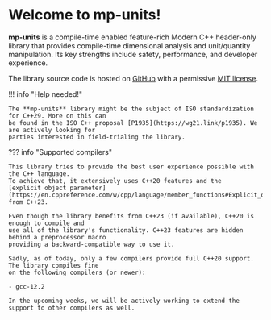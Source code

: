 # Welcome to **mp-units**!

**mp-units** is a compile-time enabled feature-rich Modern C++ header-only library that provides
compile-time dimensional analysis and unit/quantity manipulation. Its key strengths include safety,
performance, and developer experience.

The library source code is hosted on [GitHub](https://github.com/mpusz/mp-units) with a permissive
[MIT license](https://github.com/mpusz/units/blob/master/LICENSE.md).

!!! info "Help needed!"

    The **mp-units** library might be the subject of ISO standardization for C++29. More on this can
    be found in the ISO C++ proposal [P1935](https://wg21.link/p1935). We are actively looking for
    parties interested in field-trialing the library.

??? info "Supported compilers"

    This library tries to provide the best user experience possible with the C++ language.
    To achieve that, it extensively uses C++20 features and the
    [explicit object parameter](https://en.cppreference.com/w/cpp/language/member_functions#Explicit_object_parameter)
    from C++23.
    
    Even though the library benefits from C++23 (if available), C++20 is enough to compile and
    use all of the library's functionality. C++23 features are hidden behind a preprocessor macro
    providing a backward-compatible way to use it.
    
    Sadly, as of today, only a few compilers provide full C++20 support. The library compiles fine
    on the following compilers (or newer):
    
    - gcc-12.2

    In the upcoming weeks, we will be actively working to extend the support to other compilers as well.
